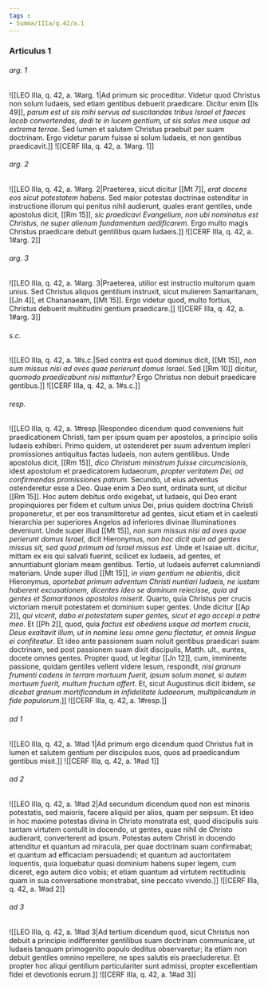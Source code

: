 ```yaml
---
tags : 
- Summa/IIIa/q.42/a.1
---
```


### Articulus 1

###### arg. 1
![[LEO IIIa, q. 42, a. 1#arg. 1|Ad primum sic proceditur. Videtur quod Christus non solum Iudaeis, sed etiam gentibus debuerit praedicare. Dicitur enim [[Is 49]], *parum est ut sis mihi servus ad suscitandas tribus Israel et faeces Iacob convertendas, dedi te in lucem gentium, ut sis salus mea usque ad extrema terrae*. Sed lumen et salutem Christus praebuit per suam doctrinam. Ergo videtur parum fuisse si solum Iudaeis, et non gentibus praedicavit.]]
![[CERF IIIa, q. 42, a. 1#arg. 1]]

###### arg. 2
![[LEO IIIa, q. 42, a. 1#arg. 2|Praeterea, sicut dicitur [[Mt 7]], *erat docens eos sicut potestatem habens*. Sed maior potestas doctrinae ostenditur in instructione illorum qui penitus nihil audierunt, quales erant gentiles, unde apostolus dicit, [[Rm 15]], *sic praedicavi Evangelium, non ubi nominatus est Christus, ne super alienum fundamentum aedificarem*. Ergo multo magis Christus praedicare debuit gentilibus quam Iudaeis.]]
![[CERF IIIa, q. 42, a. 1#arg. 2]]

###### arg. 3
![[LEO IIIa, q. 42, a. 1#arg. 3|Praeterea, utilior est instructio multorum quam unius. Sed Christus aliquos gentilium instruxit, sicut mulierem Samaritanam, [[Jn 4]], et Chananaeam, [[Mt 15]]. Ergo videtur quod, multo fortius, Christus debuerit multitudini gentium praedicare.]]
![[CERF IIIa, q. 42, a. 1#arg. 3]]

###### s.c.
![[LEO IIIa, q. 42, a. 1#s.c.|Sed contra est quod dominus dicit, [[Mt 15]], *non sum missus nisi ad oves quae perierunt domus Israel*. Sed [[Rm 10]] dicitur, *quomodo praedicabunt nisi mittantur?* Ergo Christus non debuit praedicare gentibus.]]
![[CERF IIIa, q. 42, a. 1#s.c.]]

###### resp.
![[LEO IIIa, q. 42, a. 1#resp.|Respondeo dicendum quod conveniens fuit praedicationem Christi, tam per ipsum quam per apostolos, a principio solis Iudaeis exhiberi. Primo quidem, ut ostenderet per suum adventum impleri promissiones antiquitus factas Iudaeis, non autem gentilibus. Unde apostolus dicit, [[Rm 15]], *dico Christum ministrum fuisse circumcisionis*, idest apostolum et praedicatorem Iudaeorum, *propter veritatem Dei, ad confirmandas promissiones patrum*. Secundo, ut eius adventus ostenderetur esse a Deo. Quae enim a Deo sunt, ordinata sunt, ut dicitur [[Rm 15]]. Hoc autem debitus ordo exigebat, ut Iudaeis, qui Deo erant propinquiores per fidem et cultum unius Dei, prius quidem doctrina Christi proponeretur, et per eos transmitteretur ad gentes, sicut etiam et in caelesti hierarchia per superiores Angelos ad inferiores divinae illuminationes deveniunt. Unde super illud [[Mt 15]], *non sum missus nisi ad oves quae perierunt domus Israel*, dicit Hieronymus, *non hoc dicit quin ad gentes missus sit, sed quod primum ad Israel missus est*. Unde et Isaiae ult. dicitur, mittam ex eis qui salvati fuerint, scilicet ex Iudaeis, ad gentes, et annuntiabunt gloriam meam gentibus. Tertio, ut Iudaeis auferret calumniandi materiam. Unde super illud [[Mt 15]], *in viam gentium ne abieritis*, dicit Hieronymus, *oportebat primum adventum Christi nuntiari Iudaeis, ne iustam haberent excusationem, dicentes ideo se dominum reiecisse, quia ad gentes et Samaritanos apostolos miserit*. Quarto, quia Christus per crucis victoriam meruit potestatem et dominium super gentes. Unde dicitur [[Ap 2]], *qui vicerit, dabo ei potestatem super gentes, sicut et ego accepi a patre meo*. Et [[Ph 2]], quod, quia *factus est obediens usque ad mortem crucis, Deus exaltavit illum, ut in nomine Iesu omne genu flectatur, et omnis lingua ei confiteatur*. Et ideo ante passionem suam noluit gentibus praedicari suam doctrinam, sed post passionem suam dixit discipulis, Matth. ult., euntes, docete omnes gentes. Propter quod, ut legitur [[Jn 12]], cum, imminente passione, quidam gentiles vellent videre Iesum, respondit, *nisi granum frumenti cadens in terram mortuum fuerit, ipsum solum manet, si autem mortuum fuerit, multum fructum affert*. Et, sicut Augustinus dicit ibidem, *se dicebat granum mortificandum in infidelitate Iudaeorum, multiplicandum in fide populorum*.]]
![[CERF IIIa, q. 42, a. 1#resp.]]

###### ad 1
![[LEO IIIa, q. 42, a. 1#ad 1|Ad primum ergo dicendum quod Christus fuit in lumen et salutem gentium per discipulos suos, quos ad praedicandum gentibus misit.]]
![[CERF IIIa, q. 42, a. 1#ad 1]]

###### ad 2
![[LEO IIIa, q. 42, a. 1#ad 2|Ad secundum dicendum quod non est minoris potestatis, sed maioris, facere aliquid per alios, quam per seipsum. Et ideo in hoc maxime potestas divina in Christo monstrata est, quod discipulis suis tantam virtutem contulit in docendo, ut gentes, quae nihil de Christo audierant, converterent ad ipsum. Potestas autem Christi in docendo attenditur et quantum ad miracula, per quae doctrinam suam confirmabat; et quantum ad efficaciam persuadendi; et quantum ad auctoritatem loquentis, quia loquebatur quasi dominium habens super legem, cum diceret, ego autem dico vobis; et etiam quantum ad virtutem rectitudinis quam in sua conversatione monstrabat, sine peccato vivendo.]]
![[CERF IIIa, q. 42, a. 1#ad 2]]

###### ad 3
![[LEO IIIa, q. 42, a. 1#ad 3|Ad tertium dicendum quod, sicut Christus non debuit a principio indifferenter gentilibus suam doctrinam communicare, ut Iudaeis tanquam primogenito populo deditus observaretur; ita etiam non debuit gentiles omnino repellere, ne spes salutis eis praecluderetur. Et propter hoc aliqui gentilium particulariter sunt admissi, propter excellentiam fidei et devotionis eorum.]]
![[CERF IIIa, q. 42, a. 1#ad 3]]


